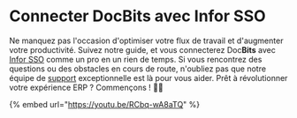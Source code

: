 # Connecter DocBits avec Infor SSO

Ne manquez pas l'occasion d'optimiser votre flux de travail et d'augmenter votre productivité. Suivez notre guide, et vous connecterez Doc**Bits** avec [Infor SSO](https://docbits.com/de/doc/docbits-mit-infor/infor-sso-de/) comme un pro en un rien de temps. Si vous rencontrez des questions ou des obstacles en cours de route, n'oubliez pas que notre équipe de [support](https://docbits.com/de/doc/support-in-docbits/) exceptionnelle est là pour vous aider. Prêt à révolutionner votre expérience ERP ? Commençons ! 🚀🔗

{% embed url="https://youtu.be/RCbq-wA8aTQ" %}
